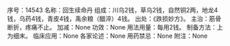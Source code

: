 序号：14543
名称：回生续命丹
组成：川乌2钱，草乌2钱，自然铜2两，地龙4钱，乌药4钱，青皮4钱，禹余粮（醋淬）4钱。
出处：《跌损妙方》。
主治：筋骨断折，疼痛不止。
加减：None
功效：None
用法用量：每用2钱。
制备方法：上为细末。
临床应用：None
各家论述：None
用药禁忌：None
附注：None
